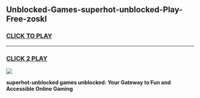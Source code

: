 
## Unblocked-Games-superhot-unblocked-Play-Free-zoskl
<h3>
<a href="https://premium76.site?title=superhot-unblocked&ref=15A">CLICK TO PLAY</a></h3>
<hr>

<h3>
<a href="https://premium76.site?title=superhot-unblocked&ref=15A">CLICK 2 PLAY</a>
  
</h3>

<a href="https://premium76.site?title=superhot-unblocked&ref=15A"><img src="https://clearcache.store/games.png"></a>


**superhot-unblocked games unblocked: Your Gateway to Fun and Accessible Online Gaming**
